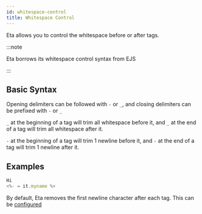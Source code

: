 ```yaml
---
id: whitespace-control
title: Whitespace Control
---
```


Eta allows you to control the whitespace before or after tags.

:::note

Eta borrows its whitespace control syntax from EJS

:::

## Basic Syntax

Opening delimiters can be followed with `-` or `_`, and closing delimiters can be prefixed with `-` or `_`

`_` at the beginning of a tag will trim all whitespace before it, and `_` at the end of a tag will trim all whitespace after it.

`-` at the beginning of a tag will trim 1 newline before it, and `-` at the end of a tag will trim 1 newline after it.

## Examples

```js
Hi
<%- = it.myname %>
```

By default, Eta removes the first newline character after each tag. This can be [configured](../api/configuration)
